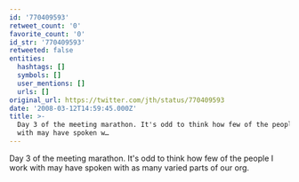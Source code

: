 ```yaml
---
id: '770409593'
retweet_count: '0'
favorite_count: '0'
id_str: '770409593'
retweeted: false
entities:
  hashtags: []
  symbols: []
  user_mentions: []
  urls: []
original_url: https://twitter.com/jth/status/770409593
date: '2008-03-12T14:59:45.000Z'
title: >-
  Day 3 of the meeting marathon. It's odd to think how few of the people I work
  with may have spoken w…
---
```


Day 3 of the meeting marathon. It's odd to think how few of the people I work with may have spoken with as many varied parts of our org.